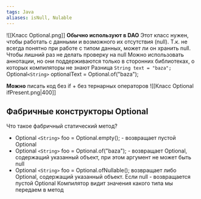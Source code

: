 ```yaml
---
tags: Java
aliases: isNull, Nulable
---
```


![[Класс Optional.png]]
**Обычно используют в DAO**
Этот класс нужен, чтобы работать с данными и возможного их отсутствия (null).
Т.к. не всегда понятно при работе с типом данных, может ли он хранить null.
Чтобы лишний раз не делать проверку на null
	Можно использовать аннотации, но они поддерживаются только в сторонних библиотеках, о которых компиляторы не знают
Разница
`String text = "baza";`
Optional`<String>` optionalText = Optional.of("baza");

**Можно** писать код без if + без тернарных операторов
![[Класс Optional ifPresent.png|400]]
## Фабричные конструкторы Optional
Что такое фабричный статический метод?

- Optional `<String>` foo = Optional.empty(); - возвращает пустой Optional
- Optional `<String>` foo = Optional.of("baza"); - возвращает Optional, содержащий указанный объект, при этом аргумент не может быть null
- Optional `<String>` foo = Optional.ofNullable(); возвращает либо Optional, содержащий указанный объект. Если null - возвращается пустой Optional
Компилятор видит значения какого типа мы передаем в метод
